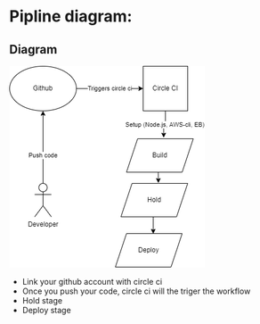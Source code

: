 # Pipline diagram:


## Diagram
![Pipline](../screenshots/pipline-diagram.png)

* Link your github account with circle ci
* Once you push your code, circle ci will the triger the workflow
* Hold stage
* Deploy stage